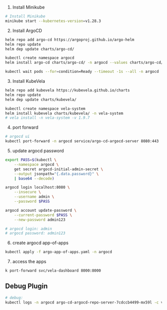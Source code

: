 1. Install Minikube

```sh
# Install Minikube
minikube start --kubernetes-version=v1.28.3
```

2. Install ArgoCD

```sh
helm repo add argo-cd https://argoproj.github.io/argo-helm
helm repo update
helm dep update charts/argo-cd/

kubectl create namespace argocd
helm install argo-cd charts/argo-cd/ -n argocd --values charts/argo-cd/values.yaml

kubectl wait pods --for=condition=Ready --timeout -1s --all -n argocd
```

3. Install KubeVela

```sh
helm repo add kubevela https://kubevela.github.io/charts
helm repo update
helm dep update charts/kubevela/

kubectl create namespace vela-system
helm install kubevela charts/kubevela/ -n vela-system
# vela install -n vela-system -v 1.9.7
```

4. port forward

```sh
# argocd ui
kubectl port-forward -n argocd service/argo-cd-argocd-server 8080:443
```

5. update argocd password

```sh
export PASS=$(kubectl \
    --namespace argocd \
    get secret argocd-initial-admin-secret \
    --output jsonpath="{.data.password}" \
    | base64 --decode)

argocd login localhost:8080 \
    --insecure \
    --username admin \
    --password $PASS

argocd account update-password \
    --current-password $PASS \
    --new-password admin123

# argocd login: admin
# argocd password: admin123
```

6. create argocd app-of-apps

```sh
kubectl apply -f argo-app-of-apps.yaml -n argocd
```

7. access the apps

```sh
k port-forward svc/vela-dashboard 8000:8000
```

## Debug Plugin

```sh
# debug:
kubectl logs -n argocd argo-cd-argocd-repo-server-7cdccb4499-mx59l -c vela
```
